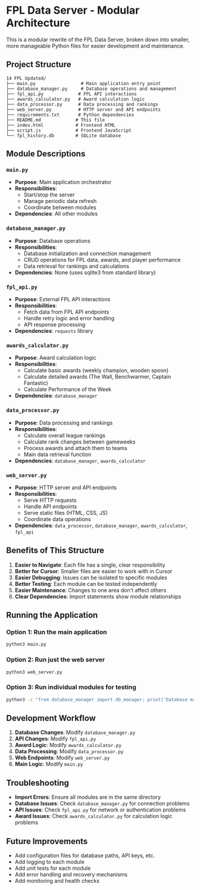 # FPL Data Server - Modular Architecture

This is a modular rewrite of the FPL Data Server, broken down into smaller, more manageable Python files for easier development and maintenance.

## Project Structure

```
14 FPL Updated/
├── main.py                 # Main application entry point
├── database_manager.py     # Database operations and management
├── fpl_api.py             # FPL API interactions
├── awards_calculator.py   # Award calculation logic
├── data_processor.py      # Data processing and rankings
├── web_server.py          # HTTP server and API endpoints
├── requirements.txt       # Python dependencies
├── README.md             # This file
├── index.html            # Frontend HTML
├── script.js             # Frontend JavaScript
└── fpl_history.db        # SQLite database
```

## Module Descriptions

### `main.py`
- **Purpose**: Main application orchestrator
- **Responsibilities**: 
  - Start/stop the server
  - Manage periodic data refresh
  - Coordinate between modules
- **Dependencies**: All other modules

### `database_manager.py`
- **Purpose**: Database operations
- **Responsibilities**:
  - Database initialization and connection management
  - CRUD operations for FPL data, awards, and player performance
  - Data retrieval for rankings and calculations
- **Dependencies**: None (uses sqlite3 from standard library)

### `fpl_api.py`
- **Purpose**: External FPL API interactions
- **Responsibilities**:
  - Fetch data from FPL API endpoints
  - Handle retry logic and error handling
  - API response processing
- **Dependencies**: `requests` library

### `awards_calculator.py`
- **Purpose**: Award calculation logic
- **Responsibilities**:
  - Calculate basic awards (weekly champion, wooden spoon)
  - Calculate detailed awards (The Wall, Benchwarmer, Captain Fantastic)
  - Calculate Performance of the Week
- **Dependencies**: `database_manager`

### `data_processor.py`
- **Purpose**: Data processing and rankings
- **Responsibilities**:
  - Calculate overall league rankings
  - Calculate rank changes between gameweeks
  - Process awards and attach them to teams
  - Main data retrieval function
- **Dependencies**: `database_manager`, `awards_calculator`

### `web_server.py`
- **Purpose**: HTTP server and API endpoints
- **Responsibilities**:
  - Serve HTTP requests
  - Handle API endpoints
  - Serve static files (HTML, CSS, JS)
  - Coordinate data operations
- **Dependencies**: `data_processor`, `database_manager`, `awards_calculator`, `fpl_api`

## Benefits of This Structure

1. **Easier to Navigate**: Each file has a single, clear responsibility
2. **Better for Cursor**: Smaller files are easier to work with in Cursor
3. **Easier Debugging**: Issues can be isolated to specific modules
4. **Better Testing**: Each module can be tested independently
5. **Easier Maintenance**: Changes to one area don't affect others
6. **Clear Dependencies**: Import statements show module relationships

## Running the Application

### Option 1: Run the main application
```bash
python3 main.py
```

### Option 2: Run just the web server
```bash
python3 web_server.py
```

### Option 3: Run individual modules for testing
```bash
python3 -c "from database_manager import db_manager; print('Database manager loaded successfully')"
```

## Development Workflow

1. **Database Changes**: Modify `database_manager.py`
2. **API Changes**: Modify `fpl_api.py`
3. **Award Logic**: Modify `awards_calculator.py`
4. **Data Processing**: Modify `data_processor.py`
5. **Web Endpoints**: Modify `web_server.py`
6. **Main Logic**: Modify `main.py`

## Troubleshooting

- **Import Errors**: Ensure all modules are in the same directory
- **Database Issues**: Check `database_manager.py` for connection problems
- **API Issues**: Check `fpl_api.py` for network or authentication problems
- **Award Issues**: Check `awards_calculator.py` for calculation logic problems

## Future Improvements

- Add configuration files for database paths, API keys, etc.
- Add logging to each module
- Add unit tests for each module
- Add error handling and recovery mechanisms
- Add monitoring and health checks
